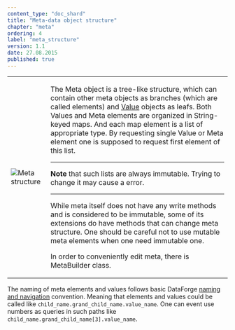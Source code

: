```yaml
---
content_type: "doc_shard"
title: "Meta-data object structure"
chapter: "meta"
ordering: 4
label: "meta_structure"
version: 1.1
date: 27.08.2015
published: true
---
```

<table>
	<tr>
		<td>
			<img src="${r '/images/docs/annotations.png'}" alt="Meta structure"/>
		</td>
		<td>
			<p>
				The Meta object is a tree-like structure, which can contain other meta objects as branches (which are
				called
				elements) and <a href="#value">Value</a> objects as leafs.
				Both Values and Meta elements are organized in String-keyed maps. And each map element is a list of
				appropriate type. By requesting single Value or Meta element one is supposed to request first element of
				this list.
			</p>
			<hr>
			<p><strong>Note</strong> that such lists are always immutable. Trying to change it may cause a error.</p>
			<hr>
			<p>
				While meta itself does not have any write methods and is considered to be immutable, some of its
				extensions do have methods that can change meta structure. One should be careful not to use mutable meta
				elements when one need immutable one.
			</p>
			<p>
				In order to conveniently edit meta, there is MetaBuilder class.
			</p>
		</td>
	<tr>
</table>

The naming of meta elements and values follows basic DataForge [naming and navigation](#navigation) convention.
Meaning that elements and values could be called like `child_name.grand_child_name.value_name`.
One can event use numbers as queries in such paths like `child_name.grand_child_name[3].value_name`.